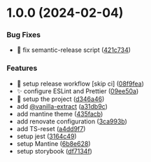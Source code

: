 # 1.0.0 (2024-02-04)


### Bug Fixes

* :green_heart: fix semantic-release script ([421c734](https://github.com/createdbymahmood/pixelsmithy/commit/421c7345a631ff9a12cc20d1aa3020e77e827cc3))


### Features

* :construction_worker: setup release workflow [skip ci] ([08f9fea](https://github.com/createdbymahmood/pixelsmithy/commit/08f9feac44fa64b432b12633467777ab6861c93f))
* :sparkles: configure ESLint and Prettier ([09ee50a](https://github.com/createdbymahmood/pixelsmithy/commit/09ee50a7e23668f15a9ad3666d9c9b3a77448404))
* :tada: setup the project ([d346a46](https://github.com/createdbymahmood/pixelsmithy/commit/d346a46a5c8c64376230068dc7e8a307b930e3e8))
* add [@vanilla-extract](https://github.com/vanilla-extract) ([a31db9c](https://github.com/createdbymahmood/pixelsmithy/commit/a31db9c4b4054d51ae478764951b43858d6f0e71))
* add mantine theme ([435facb](https://github.com/createdbymahmood/pixelsmithy/commit/435facbebeaa64c880a7898e60c0bbb295ef6657))
* add renovate configuration ([3ca993b](https://github.com/createdbymahmood/pixelsmithy/commit/3ca993b8e1a36a333c166146a4573fb072e8174b))
* add TS-reset ([a4dd9f7](https://github.com/createdbymahmood/pixelsmithy/commit/a4dd9f77c3d71cc454b7bd4247abc68b6c8d9550))
* setup jest ([3164c49](https://github.com/createdbymahmood/pixelsmithy/commit/3164c493270647392cee25516eb4f9f24a936a7d))
* setup Mantine ([6b8e628](https://github.com/createdbymahmood/pixelsmithy/commit/6b8e628bc6641a51910372f4b71c4adda57e62da))
* setup storybook ([df7134f](https://github.com/createdbymahmood/pixelsmithy/commit/df7134f397799541830dc2321cbe299ee574c197))
